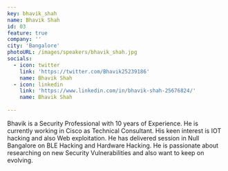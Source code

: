```yaml
---
key: bhavik_shah
name: Bhavik Shah
id: 03
feature: true
company: ''
city: 'Bangalore'
photoURL: /images/speakers/bhavik_shah.jpg
socials:
  - icon: twitter
    link: 'https://twitter.com/Bhavik25239186'
    name: Bhavik Shah
  - icon: linkedin
    link: 'https://www.linkedin.com/in/bhavik-shah-25676824/'
    name: Bhavik Shah
 
---
```

Bhavik is a Security Professional with 10 years of Experience. He is currently working in Cisco as Technical Consultant. His keen interest is IOT hacking and also Web exploitation. He has delivered session in Null Bangalore on BLE Hacking and Hardware Hacking. He is passionate about researching on new Security Vulnerabilities and also want to keep on evolving.
